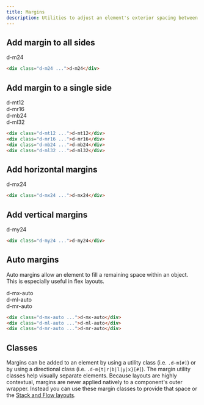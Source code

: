 ```yaml
---
title: Margins
description: Utilities to adjust an element's exterior spacing between other objects.
---
```


## Add margin to all sides

<code-well-header class="d-fl-center d-p24 d-bgc-purple-100 d-bgo50 d-w100p d-hmn216" custom>
  <div class="d-bgc-purple-200 d-of-hidden"><div class="d-fl-center d-p16 d-m24 d-bgc-purple-300 d-bar4 d-fs-200 d-ff-mono">d-m24</div></div>
</code-well-header>

```html
<div class="d-m24 ...">d-m24</div>
```

## Add margin to a single side

<code-well-header class="d-d-flex d-fw-wrap d-ai-start d-jc-center d-bgc-green-100 d-bgo50 d-w100p d-hmn216 d-flow24" custom>
  <div class="d-as-center d-bar8 d-bgc-green-100 d-of-hidden"><div class="d-fl-center d-mt12 d-p16 d-bgc-green-200 d-bbr4 d-fs-200 d-ff-mono">d-mt12</div></div>
  <div class="d-as-center d-bar8 d-bgc-green-100 d-of-hidden"><div class="d-fl-center d-mr16 d-p16 d-bgc-green-200 d-brl4 d-fs-200 d-ff-mono">d-mr16</div></div>
  <div class="d-as-center d-bar8 d-bgc-green-100 d-of-hidden"><div class="d-fl-center d-mb24 d-p16 d-bgc-green-200 d-btr4 d-fs-200 d-ff-mono">d-mb24</div></div>
  <div class="d-as-center d-bar8 d-bgc-green-100 d-of-hidden"><div class="d-fl-center d-ml32 d-p16 d-bgc-green-200 d-brr4 d-fs-200 d-ff-mono">d-ml32</div></div>
</code-well-header>

```html
<div class="d-mt12 ...">d-mt12</div>
<div class="d-mr16 ...">d-mr16</div>
<div class="d-mb24 ...">d-mb24</div>
<div class="d-ml32 ...">d-ml32</div>
```

## Add horizontal margins

<code-well-header class="d-d-flex d-fw-wrap d-ai-start d-jc-center d-bgc-magenta-100 d-bgo50 d-w100p d-hmn216" custom>
  <div class="d-as-center d-bar8 d-bgc-magenta-100 d-of-hidden"><div class="d-fl-center d-mx24 d-p16 d-bgc-magenta-200 d-fs-200 d-ff-mono">d-mx24</div></div>
</code-well-header>

```html
<div class="d-mx24 ...">d-mx24</div>
```

## Add vertical margins

<code-well-header class="d-d-flex d-fw-wrap d-ai-start d-jc-center d-bgc-red-100 d-bgo50 d-w100p d-hmn216" custom>
  <div class="d-as-center d-bar8 d-bgc-red-100 d-of-hidden"><div class="d-fl-center d-my24 d-p16 d-bgc-red-300 d-fs-200 d-fc-primary-inverted d-ff-mono">d-my24</div></div>
</code-well-header>

```html
<div class="d-my24 ...">d-my24</div>
```

## Auto margins

Auto margins allow an element to fill a remaining space within an object. This is especially useful in flex layouts.

<code-well-header class="d-bgc-gold-100 d-bgo50 d-w100p d-hmn216 d-p24 d-stack16" custom>
  <div class="d-d-flex d-bar8 d-bgc-gold-100 d-of-hidden"><div class="d-fl-center d-mx-auto d-p16 d-bgc-gold-200 d-fs-200 d-ff-mono">d-mx-auto</div></div>
  <div class="d-d-flex d-bar8 d-bgc-gold-100 d-of-hidden"><div class="d-fl-center d-ml-auto d-p16 d-bgc-gold-200 d-fs-200 d-ff-mono">d-ml-auto</div></div>
  <div class="d-d-flex d-bar8 d-bgc-gold-100 d-of-hidden"><div class="d-fl-center d-mr-auto d-p16 d-bgc-gold-200 d-fs-200 d-ff-mono">d-mr-auto</div></div>
</code-well-header>

```html
<div class="d-mx-auto ...">d-mx-auto</div>
<div class="d-ml-auto ...">d-ml-auto</div>
<div class="d-mr-auto ...">d-mr-auto</div>
```

<script setup>
  import { directions, values } from '@data/spacing.json';
</script>

## Classes

Margins can be added to an element by using a utility class (i.e. `.d-m[#]`) or by using a directional class (i.e. `.d-m{t|r|b|l|y|x}[#]`).
The margin utility classes help visually separate elements. Because layouts are highly contextual, margins are never applied natively to a component's outer wrapper. Instead you can use these margin classes to provide that space or the [Stack and Flow layouts](utilities/layout/stacks/).

<div class="d-h464 d-of-y-scroll d-bb d-bc-black-200">
  <utility-class-table>
    <template #content>
      <!-- Positive margins -->
      <tbody v-for="i in directions">
        <tr v-for="{ value: val, output } in values">
          <th scope="row" class="d-ff-mono d-fc-purple-400 d-fw-normal d-fs-100">
            <span v-if="i !== 'All'">.d-m{{ i[0] }}{{ val }}</span>
            <span v-else>.d-m{{ val }}</span>
          </th>
          <td class="d-ff-mono d-fs-100">
            <span v-if="i == 'y'">
              margin-top: {{ output }} !important;<br/>
              margin-bottom: {{ output }} !important;
            </span>
            <span v-else-if="i == 'x'">
              margin-right: {{ output }} !important;<br/>
              margin-left: {{ output }} !important;
            </span>
            <span v-else>
              <span v-if="i !== 'All'">margin-{{ i }}: {{ output }} !important; </span>
              <span v-else>margin: {{ output }} !important</span>
            </span>
          </td>
        </tr>
      </tbody>
      <!-- Negative margins -->
      <tbody v-for="i in directions">
        <tr v-for="{ value: val, output } in values.slice(1)">
          <th scope="row" class="d-ff-mono d-fc-purple-400 d-fw-normal d-fs-100">
            <span v-if="i !== 'All'">.d-m{{ i[0] }}n{{ val }}</span>
            <span v-else>.d-mn{{ val }}</span>
          </th>
          <td class="d-ff-mono d-fs-100">
            <span v-if="i == 'y'">
              margin-top: -{{ output }} !important;<br/>
              margin-bottom: -{{ output }} !important;
            </span>
            <span v-else-if="i == 'x'">
              margin-right: -{{ output }} !important;<br/>
              margin-left: -{{ output }} !important;
            </span>
            <span v-else>
              <span v-if="i !== 'All'">margin-{{ i }}: -{{ output }} !important; </span>
              <span v-else>margin: -{{ output }} !important</span>
            </span>
          </td>
        </tr>
      </tbody>
      <!-- Auto margins -->
      <tbody>
        <tr v-for="i in directions">
          <th scope="row" class="d-ff-mono d-fc-purple-400 d-fw-normal d-fs-100">
            <span v-if="i !== 'All'">.d-m{{ i[0] }}-auto</span>
            <span v-else>.d-m-auto</span>
          </th>
          <td class="d-ff-mono d-fs-100">
            <span v-if="i == 'y'">
              margin-top: auto !important;<br/>
              margin-bottom: auto !important;
            </span>
            <span v-else-if="i == 'x'">
              margin-right: auto !important;<br/>
              margin-left: auto !important;
            </span>
            <span v-else>
              <span v-if="i !== 'All'">margin-{{ i }}: auto !important; </span>
              <span v-else>margin: auto !important</span>
            </span>
          </td>
        </tr>
      </tbody>
      <!-- Unset margins -->
      <tbody>
        <tr v-for="i in directions">
          <th scope="row" class="d-ff-mono d-fc-purple-400 d-fw-normal d-fs-100">
            <span v-if="i !== 'All'">.d-m{{ i[0] }}-unset</span>
            <span v-else>.d-m-unset</span>
          </th>
          <td class="d-ff-mono d-fs-100">
            <span v-if="i == 'y'">
              margin-top: unset !important;<br/>
              margin-bottom: unset !important;
            </span>
            <span v-else-if="i == 'x'">
              margin-right: unset !important;<br/>
              margin-left: unset !important;
            </span>
            <span v-else>
              <span v-if="i !== 'All'">margin-{{ i }}: unset !important; </span>
              <span v-else>margin: unset !important</span>
            </span>
          </td>
        </tr>
      </tbody>
    </template>
  </utility-class-table>
</div>
